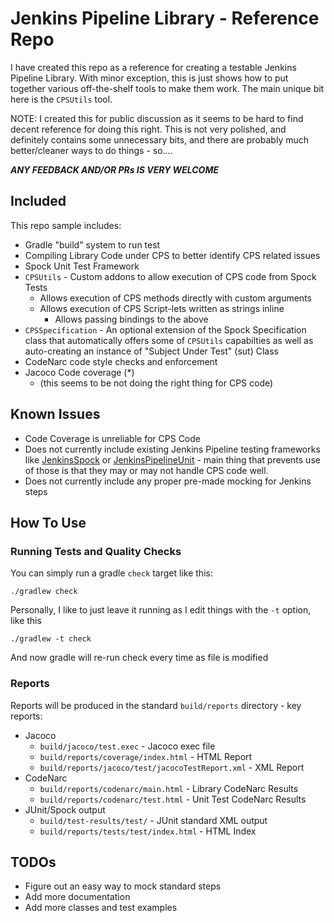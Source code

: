 # Jenkins Pipeline Library - Reference Repo

I have created this repo as a reference for creating a testable 
Jenkins Pipeline Library. With minor exception, this is just shows
how to put together various off-the-shelf tools to make them work.
The main unique bit here is the `CPSUtils` tool.

NOTE: I created this for public discussion as it seems to be hard
to find decent reference for doing this right. This is not very polished,
and definitely contains some unnecessary bits, and there are probably
much better/cleaner ways to do things - so....

***ANY FEEDBACK AND/OR PRs IS VERY WELCOME***

## Included

This repo sample includes:

* Gradle "build" system to run test
* Compiling Library Code under CPS to better identify CPS related issues
* Spock Unit Test Framework
* `CPSUtils` - Custom addons to allow execution of CPS code from Spock Tests
    * Allows execution of CPS methods directly with custom arguments
    * Allows execution of CPS Script-lets written as strings inline
        * Allows passing bindings to the above 
* `CPSSpecification` - An optional extension of the Spock Specification
  class that automatically offers some of `CPSUtils` capabilties as well
  as auto-creating an instance of "Subject Under Test" (sut) Class
* CodeNarc code style checks and enforcement
* Jacoco Code coverage (*)
  * (this seems to be not doing the right thing for CPS code)
    
## Known Issues

* Code Coverage is unreliable for CPS Code
* Does not currently include existing Jenkins Pipeline testing frameworks
  like [JenkinsSpock](https://github.com/ExpediaGroup/jenkins-spock) or 
  [JenkinsPipelineUnit](https://github.com/jenkinsci/JenkinsPipelineUnit) -
  main thing that prevents use of those is that they may or may not handle 
  CPS code well. 
* Does not currently include any proper pre-made mocking for Jenkins steps

## How To Use

### Running Tests and Quality Checks

You can simply run a gradle `check` target like this:

    ./gradlew check

Personally, I like to just leave it running as I edit things with the `-t`
option, like this

    ./gradlew -t check

And now gradle will re-run check every time as file is modified

### Reports

Reports will be produced in the standard `build/reports` directory - 
key reports:

* Jacoco
  * `build/jacoco/test.exec` - Jacoco exec file
  * `build/reports/coverage/index.html` - HTML Report
  * `build/reports/jacoco/test/jacocoTestReport.xml` - XML Report
* CodeNarc
  * `build/reports/codenarc/main.html` - Library CodeNarc Results
  * `build/reports/codenarc/test.html` - Unit Test CodeNarc Results
* JUnit/Spock output
  * `build/test-results/test/` - JUnit standard XML output
  * `build/reports/tests/test/index.html` - HTML Index


## TODOs

* Figure out an easy way to mock standard steps
* Add more documentation
* Add more classes and test examples

